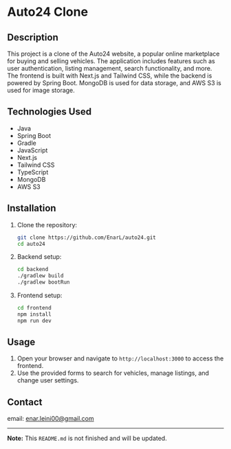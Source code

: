 # Auto24 Clone

## Description

This project is a clone of the Auto24 website, a popular online marketplace for buying and selling vehicles. The application includes features such as user authentication, listing management, search functionality, and more. The frontend is built with Next.js and Tailwind CSS, while the backend is powered by Spring Boot. MongoDB is used for data storage, and AWS S3 is used for image storage.

## Technologies Used

- Java
- Spring Boot
- Gradle
- JavaScript
- Next.js
- Tailwind CSS
- TypeScript
- MongoDB
- AWS S3

## Installation

1. Clone the repository:
    ```bash
    git clone https://github.com/EnarL/auto24.git
    cd auto24
    ```

2. Backend setup:
    ```bash
    cd backend
    ./gradlew build
    ./gradlew bootRun
    ```

3. Frontend setup:
    ```bash
    cd frontend
    npm install
    npm run dev
    ```

## Usage

1. Open your browser and navigate to `http://localhost:3000` to access the frontend.
2. Use the provided forms to search for vehicles, manage listings, and change user settings.


## Contact

email: [enar.leini00@gmail.com](mailto:enar.leini00@gmail.com)

---

**Note:** This `README.md` is not finished and will be updated.
